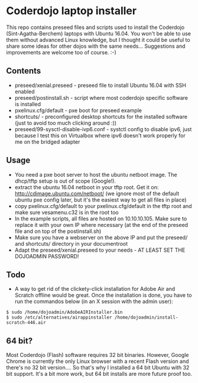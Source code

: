 # Coderdojo laptop installer

This repo contains preseed files and scripts used to install the Coderdojo (Sint-Agatha-Berchem) laptops with Ubuntu 16.04. You won't be able to use them without advanced Linux knowledge, but I thought it could be useful to share some ideas for other dojos with the same needs... Suggestions and improvements are welcome too of course. :-)


## Contents

* preseed/xenial.preseed - preseed file to install Ubuntu 16.04 with SSH enabled
* preseed/postinstall.sh - script where most coderdojo specific software is installed
* pxelinux.cfg/default - pxe boot for preseed example
* shortcuts/ - preconfigured desktop shortcuts for the installed software (just to avoid too much clicking around :))
* preseed/99-sysctl-disable-ivp6.conf - systctl config to disable ipv6, just because I test this on Virtualbox where ipv6 doesn't work properly for me on the bridged adapter

## Usage

* You need a pxe boot server to host the ubuntu netboot image. The dhcp/tftp setup is out of scope (Google!).
* extract the ubuntu 16.04 netboot in your tftp root. Get it on: http://cdimage.ubuntu.com/netboot/ (we ignore most of the default ubuntu pxe config later, but it's the easiest way to get all files in place)
* copy pxelinux.cfg/default to your pxelinux.cfg/default in the tftp root and make sure vesamenu.c32 is in the root too
* In the example scripts, all files are hosted on 10.10.10.105. Make sure to replace it with your own IP where necessary (at the end of the preseed file and on top of the postinstall.sh)
* Make sure you have a webserver on the above IP and put the preseed/ and shortcuts/ directory in your documentroot
* Adapt the preseed/xenial.preseed to your needs - AT LEAST SET THE DOJOADMIN PASSWORD!

## Todo

* A way to get rid of the clickety-click installation for Adobe Air and Scratch offline would be great. Once the installation is done, you have to run the commandos below (in an X session with the admin user):
```
$ sudo /home/dojoadmin/AdobeAIRInstaller.bin
$ sudo /etc/alternatives/airappinstaller /home/dojoadmin/install-scratch-446.air
```


## 64 bit?

Most Coderdojo (Flash) software requires 32 bit binaries. However, Google Chrome is currently the only Linux browser with a recent Flash version and there's no 32 bit version.... So that's why I installed a 64 bit Ubuntu with 32 bit support. It's a bit more work, but 64 bit installs are more future proof too.

